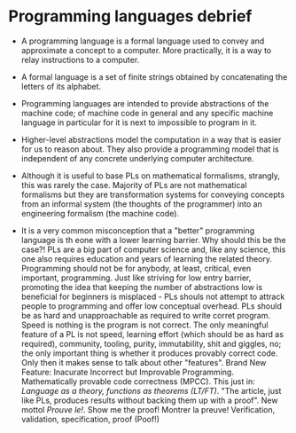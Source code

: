 # Programming languages debrief

* A programming language is a formal language used to convey and approximate a concept to a computer. More practically, it is a way to relay instructions to a computer.

* A formal language is a set of finite strings obtained by concatenating the letters of its alphabet.

* Programming languages are intended to provide abstractions of the machine code; of machine code in general and any specific machine language in particular for it is next to impossible to program in it.

* Higher-level abstractions model the computation in a way that is easier for us to reason about. They also provide a programming model that is independent of any concrete underlying computer architecture.

* Although it is useful to base PLs on mathematical formalisms, strangly, this was rarely the case. Majority of PLs are not mathematical formalisms but they are transformation systems for conveying concepts from an informal system (the thoughts of the programmer) into an engineering formalism (the machine code).

* It is a very common misconception that a "better" programming language is th eone with a lower learning barrier. Why should this be the case?! PLs are a big part of computer science and, like any science, this one also requires education and years of learning the related theory. Programming should not be for anybody, at least, critical, even important, programming. Just like striving for low entry barrier, promoting the idea that keeping the number of abstractions low is beneficial for beginners is misplaced - PLs shouls not attempt to attrack people to programming and offer low conceptual overhead. PLs should be as hard and unapproachable as required to write corret program. Speed is nothing is the program is not correct. The only meaningful feature of a PL is not speed, learning effort (which should be as hard as required), community, tooling, purity, immutability, shit and giggles, no; the only important thing is whether it produces provably correct code. Only then it makes sense to talk about other "features". Brand New Feature: Inacurate Incorrect but Improvable Programming. Mathematically provable code correctness (MPCC). This just in: *Language as a theory, functions as theorems (LT/FT)*. "The article, just like PLs, produces results without backing them up with a proof". New mottol *Prouve le!*. Show me the proof! Montrer la preuve! Verification, validation, specification, proof (Poof!)

